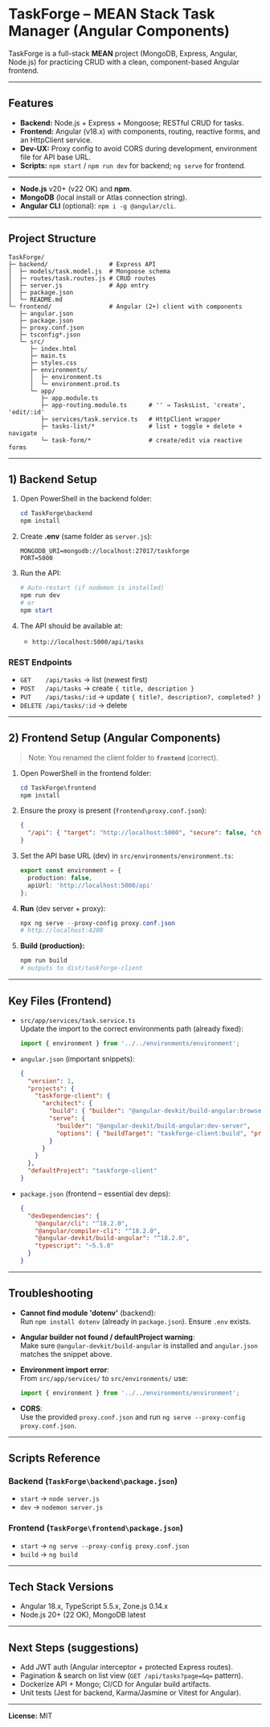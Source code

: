 # TaskForge – MEAN Stack Task Manager (Angular Components)

TaskForge is a full-stack **MEAN** project (MongoDB, Express, Angular, Node.js) for practicing CRUD with a clean, component-based Angular frontend.

---

## Features
- **Backend:** Node.js + Express + Mongoose; RESTful CRUD for tasks.
- **Frontend:** Angular (v18.x) with components, routing, reactive forms, and an HttpClient service.
- **Dev-UX:** Proxy config to avoid CORS during development, environment file for API base URL.
- **Scripts:** `npm start` / `npm run dev` for backend; `ng serve` for frontend.

---

- **Node.js** v20+ (v22 OK) and **npm**.
- **MongoDB** (local install or Atlas connection string).
- **Angular CLI** (optional): `npm i -g @angular/cli`.

---

## Project Structure
```
TaskForge/
├─ backend/                 # Express API
│  ├─ models/task.model.js  # Mongoose schema
│  ├─ routes/task.routes.js # CRUD routes
│  ├─ server.js             # App entry
│  ├─ package.json
│  └─ README.md
└─ frontend/                # Angular (2+) client with components
   ├─ angular.json
   ├─ package.json
   ├─ proxy.conf.json
   ├─ tsconfig*.json
   └─ src/
      ├─ index.html
      ├─ main.ts
      ├─ styles.css
      ├─ environments/
      │  ├─ environment.ts
      │  └─ environment.prod.ts
      └─ app/
         ├─ app.module.ts
         ├─ app-routing.module.ts      # '' → TasksList, 'create', 'edit/:id'
         ├─ services/task.service.ts   # HttpClient wrapper
         ├─ tasks-list/*               # list + toggle + delete + navigate
         └─ task-form/*                # create/edit via reactive forms
```

---

## 1) Backend Setup

1. Open PowerShell in the backend folder:
   ```powershell
   cd TaskForge\backend
   npm install
   ```

2. Create **.env** (same folder as `server.js`):
   ```env
   MONGODB_URI=mongodb://localhost:27017/taskforge
   PORT=5000
   ```

3. Run the API:
   ```powershell
   # Auto-restart (if nodemon is installed)
   npm run dev
   # or
   npm start
   ```

4. The API should be available at:
   - `http://localhost:5000/api/tasks`

### REST Endpoints
- `GET    /api/tasks`            → list (newest first)
- `POST   /api/tasks`            → create `{ title, description }`
- `PUT    /api/tasks/:id`        → update `{ title?, description?, completed? }`
- `DELETE /api/tasks/:id`        → delete

---

## 2) Frontend Setup (Angular Components)

> Note: You renamed the client folder to **`frontend`** (correct).

1. Open PowerShell in the frontend folder:
   ```powershell
   cd TaskForge\frontend
   npm install
   ```

2. Ensure the proxy is present (`frontend\proxy.conf.json`):
   ```json
   {
     "/api": { "target": "http://localhost:5000", "secure": false, "changeOrigin": true }
   }
   ```

3. Set the API base URL (dev) in `src/environments/environment.ts`:
   ```ts
   export const environment = {
     production: false,
     apiUrl: 'http://localhost:5000/api'
   };
   ```

4. **Run** (dev server + proxy):
   ```powershell
   npx ng serve --proxy-config proxy.conf.json
   # http://localhost:4200
   ```

5. **Build (production):**
   ```powershell
   npm run build
   # outputs to dist/taskforge-client
   ```

---

## Key Files (Frontend)

- `src/app/services/task.service.ts`  
  Update the import to the correct environments path (already fixed):
  ```ts
  import { environment } from '../../environments/environment';
  ```

- `angular.json` (important snippets):
  ```json
  {
    "version": 1,
    "projects": {
      "taskforge-client": {
        "architect": {
          "build": { "builder": "@angular-devkit/build-angular:browser" },
          "serve": {
            "builder": "@angular-devkit/build-angular:dev-server",
            "options": { "buildTarget": "taskforge-client:build", "proxyConfig": "proxy.conf.json" }
          }
        }
      }
    },
    "defaultProject": "taskforge-client"
  }
  ```

- `package.json` (frontend – essential dev deps):
  ```json
  {
    "devDependencies": {
      "@angular/cli": "^18.2.0",
      "@angular/compiler-cli": "^18.2.0",
      "@angular-devkit/build-angular": "^18.2.0",
      "typescript": "~5.5.0"
    }
  }
  ```

---

## Troubleshooting

- **Cannot find module 'dotenv'** (backend):  
  Run `npm install dotenv` (already in `package.json`). Ensure `.env` exists.

- **Angular builder not found / defaultProject warning**:  
  Make sure `@angular-devkit/build-angular` is installed and `angular.json` matches the snippet above.

- **Environment import error**:  
  From `src/app/services/` to `src/environments/` use:
  ```ts
  import { environment } from '../../environments/environment';
  ```

- **CORS**:  
  Use the provided `proxy.conf.json` and run `ng serve --proxy-config proxy.conf.json`.

---

## Scripts Reference

### Backend (`TaskForge\backend\package.json`)
- `start` → `node server.js`
- `dev`   → `nodemon server.js`

### Frontend (`TaskForge\frontend\package.json`)
- `start` → `ng serve --proxy-config proxy.conf.json`
- `build` → `ng build`

---

## Tech Stack Versions
- Angular 18.x, TypeScript 5.5.x, Zone.js 0.14.x
- Node.js 20+ (22 OK), MongoDB latest

---

## Next Steps (suggestions)
- Add JWT auth (Angular interceptor + protected Express routes).
- Pagination & search on list view (`GET /api/tasks?page=&q=` pattern).
- Dockerize API + Mongo; CI/CD for Angular build artifacts.
- Unit tests (Jest for backend, Karma/Jasmine or Vitest for Angular).

---

**License:** MIT
